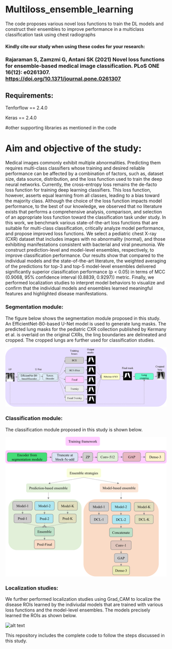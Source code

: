 # Multiloss_ensemble_learning
The code proposes various novel loss functions to train the DL models and construct their ensembles to improve performance in a multiclass classification task using chest radiographs

#### Kindly cite our study when using these codes for your research:

### Rajaraman S, Zamzmi G, Antani SK (2021) Novel loss functions for ensemble-based medical image classification. PLoS ONE 16(12): e0261307. https://doi.org/10.1371/journal.pone.0261307

## Requirements:
Tenforflow == 2.4.0

Keras == 2.4.0

#other supporting libraries as mentioned in the code

# Aim and objective of the study:

Medical images commonly exhibit multiple abnormalities. Predicting them requires multi-class classifiers whose training and desired reliable performance can be affected by a combination of factors, such as, dataset size, data source, distribution, and the loss function used to train the deep neural networks. Currently, the cross-entropy loss remains the de-facto loss function for training deep learning classifiers. This loss function, however, asserts equal learning from all classes, leading to a bias toward the majority class. Although the choice of the loss function impacts model performance, to the best of our knowledge, we observed that no literature exists that performs a comprehensive analysis, comparison, and selection of an appropriate loss function toward the classification task under study. In this work, we benchmark various state-of-the-art loss functions that are suitable for multi-class classification, critically analyze model performance, and propose improved loss functions. We select a pediatric chest X-ray (CXR) dataset that includes images with no abnormality (normal), and those exhibiting manifestations consistent with bacterial and viral pneumonia. We construct prediction-level and model-level ensembles, respectively, to improve classification performance. Our results show that compared to the individual models and the state-of-the-art literature, the weighted averaging of the predictions for top-3 and top-5 model-level ensembles delivered significantly superior classification performance (p < 0.05) in terms of MCC (0.9068, 95% confidence interval (0.8839, 0.9297)) metric. Finally, we performed localization studies to interpret model behaviors to visualize and confirm that the individual models and ensembles learned meaningful features and highlighted disease manifestations.  

### Segmentation module:

The figure below shows the segmentation module proposed in this study. An EfficientNet-B0-based U-Net model is used to generate lung masks. The predicted lung masks for the pediatric CXR collection published by Kermany et al. is overlaid on the original CXRs, the ling boundaries are delineated and cropped. The cropped lungs are further used for classification studies.

![alt text](segmentation_module.png)


### Classification module:

The classification module proposed in this study is shown below.


![alt text](classification_module.png)

### Localization studies:

We further performed localization studies using Grad_CAM to localize the disease ROIs learned by the indiviudal models that are trained with various loss functions and the model-level ensembles. The models precisely learned the ROIs as shown below.

![alt text](grad_cam.png)

This repository includes the complete code to follow the steps discussed in this study. 
